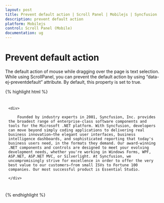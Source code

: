 ```yaml
---
layout: post
title: Prevent default action | Scroll Panel | Mobilejs | Syncfusion
description: prevent default action
platform: Mobilejs
control: Scroll Panel (Mobile)
documentation: ug
---
```


# Prevent default action

The default action of mouse while dragging over the page is text selection. While using ScrollPanel, you can prevent the default action by using “data-ej-preventdefault” attribute.  By default, this property is set to true.

{% highlight html %}

<div data-role="ejmheader" data-ej-title="ScrollPanel"></div>

<div id="maincontent" style="padding:10px">

	<div>

		Founded by industry experts in 2001, Syncfusion, Inc. provides the broadest range of enterprise-class software components and tools for the Microsoft .NET platform. With Syncfusion, developers can move beyond simply coding applications to delivering real business innovation—the elegant user interfaces, business intelligence dashboards, and sophisticated reporting that today's business users need, in the formats they demand. Our award-winning .NET components and controls are designed to meet your evolving development needs, whether you're working in Windows Forms, WPF, ASP.NET, ASP.NET MVC, or Silverlight. At Syncfusion, we uncompromisingly strive for excellence in order to offer the very best value to our customers—from small ISVs to Fortune 100 companies. Our most successful product is Essential Studio.

	</div>

</div>

<div id="sample_scrollpanel" data-role="ejmscrollpanel" data-ej-target="maincontent" data-ej-preventdefault="true" data-ej-enablenativescrolling="false" />

{% endhighlight %}